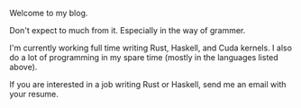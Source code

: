 Welcome to my blog.

Don't expect to much from it. Especially in the way of grammer.

I'm currently working full time writing Rust, Haskell, and Cuda kernels. I also do a lot of programming in my spare time (mostly in the languages listed above).

If you are interested in a job writing Rust or Haskell, send me an email with your resume.
